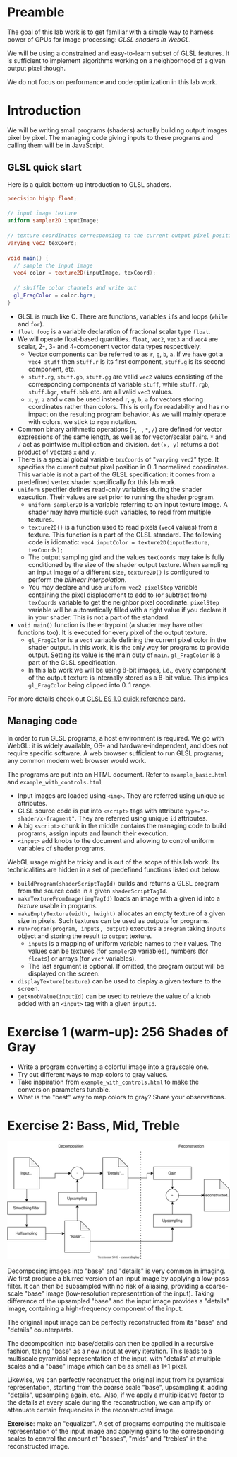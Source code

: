 # Preamble

The goal of this lab work is to get familiar with a simple way to harness power of GPUs for image processing: *GLSL shaders in WebGL*.

We will be using a constrained and easy-to-learn subset of GLSL features. It is sufficient to implement algorithms working on a neighborhood of a given output pixel though.

We do not focus on performance and code optimization in this lab work.

# Introduction

We will be writing small programs (shaders) actually building output images pixel by pixel. The managing code giving inputs to these programs and calling them will be in JavaScript.

## GLSL quick start

Here is a quick bottom-up introduction to GLSL shaders.

```glsl
precision highp float;

// input image texture
uniform sampler2D inputImage;

// texture coordinates corresponding to the current output pixel position
varying vec2 texCoord;

void main() {
  // sample the input image
  vec4 color = texture2D(inputImage, texCoord);

  // shuffle color channels and write out
  gl_FragColor = color.bgra;
}
```

* GLSL is much like C. There are functions, variables `if`s and loops (`while` and `for`).
* `float foo;` is a variable declaration of fractional scalar type `float`.
* We will operate float-based quantities. `float`, `vec2`, `vec3` and `vec4` are scalar, 2-, 3- and 4-component vector data types respectively.
  * Vector components can be referred to as `r`, `g`, `b`, `a`. If we have got a `vec4 stuff` then `stuff.r` is its first component, `stuff.g` is its second component, etc.
  * `stuff.rg`, `stuff.gb`, `stuff.gg` are valid `vec2` values consisting of the corresponding components of variable `stuff`, while `stuff.rgb`, `stuff.bgr`, `stuff.bbb` etc. are all valid `vec3` values.
  * `x`, `y`, `z` and `w` can be used instead `r`, `g`, `b`, `a` for vectors storing coordinates rather than colors. This is only for readability and has no impact on the resulting program behavior. As we will mainly operate with colors, we stick to `rgba` notation.
* Common binary arithmetic operations (`+`, `-`, `*`, `/`) are defined for vector expressions of the same length, as well as for vector/scalar pairs. `*` and `/` act as pointwise multiplication and division. `dot(x, y)` returns a dot product of vectors `x` and `y`.
* There is a special global variable `texCoords` of "`varying vec2`" type. It specifies the current output pixel position in 0..1 normalized coordinates. This variable is not a part of the GLSL specification: it comes from a predefined vertex shader specifically for this lab work.
* `uniform` specifier defines read-only variables during the shader execution. Their values are set prior to running the shader program.
  * `uniform sampler2D` is a variable referring to an input texture image. A shader may have multiple such variables, to read from multiple textures.
  * `texture2D()` is a function used to read pixels (`vec4` values) from a texture. This function is a part of the GLSL standard. The following code is idiomatic: `vec4 inputColor = texture2D(inputTexture, texCoords);`
  * The output sampling gird and the values `texCoords` may take is fully conditioned by the size of the shader output texture. When sampling an input image of a different size, `texture2D()` is configured to perform the *bilinear interpolation*.
  * You may declare and use `uniform vec2 pixelStep` variable containing the pixel displacement to add to (or subtract from) `texCoords` variable to get the neighbor pixel coordinate. `pixelStep` variable will be automatically filled with a right value if you declare it in your shader. This is not a part of the standard.
* `void main()` function is the entrypoint (a shader may have other functions too). It is executed for every pixel of the output texture.
  * `gl_FragColor` is a `vec4` variable defining the current pixel color in the shader output. In this work, it is the only way for programs to provide output. Setting its value is the main duty of `main`. `gl_FragColor` is a part of the GLSL specification.
  * In this lab work we will be using 8-bit images, i.e., every component of the output texture is internally stored as a 8-bit value. This implies `gl_FragColor` being clipped into 0..1 range.

For more details check out [GLSL ES 1.0 quick reference card](https://www.fsynth.com/pdf/webgl1_glsl_1.pdf).

## Managing code

In order to run GLSL programs, a host environment is required. We go with WebGL: it is widely available, OS- and hardware-independent, and does not require specific software. A web browser sufficient to run GLSL programs; any common modern web browser would work.

The programs are put into an HTML document. Refer to `example_basic.html` and `example_with_controls.html`

 * Input images are loaded using `<img>`. They are referred using unique `id` attributes.
 * GLSL source code is put into `<script>` tags with attribute `type="x-shader/x-fragment"`. They are referred using unique `id` attributes.
 * A big `<script>` chunk in the middle contains the managing code to build programs, assign inputs and launch their execution.
 * `<input>` add knobs to the document and allowing to control uniform variables of shader programs.

WebGL usage might be tricky and is out of the scope of this lab work. Its technicalities are hidden in a set of predefined functions listed out below.

 * `buildProgram(shaderScriptTagId)` builds and returns a GLSL program from the source code in a given `shaderScriptTagId`.
 * `makeTextureFromImage(imgTagId)` loads an image with a given id into a *texture* usable in programs.
 * `makeEmptyTexture(width, height)` allocates an empty texture of a given size in pixels. Such textures can be used as outputs for programs.
 * `runProgram(program, inputs, output)` executes a `program` taking `inputs` object and storing the result to `output` texture.
   * `inputs` is a mapping of uniform variable names to their values. The values can be textures (for `sampler2D` variables), numbers (for `float`s) or arrays (for `vec*` variables).
   * The last argument is optional. If omitted, the program output will be displayed on the screen.
 * `displayTexture(texture)` can be used to display a given texture to the screen.
 * `getKnobValue(inputId)` can be used to retrieve the value of a knob added with an `<input>` tag with a given `inputId`.


# Exercise 1 (warm-up): 256 Shades of Gray

 * Write a program converting a colorful image into a grayscale one.
 * Try out different ways to map colors to gray values.
 * Take inspiration from `example_with_controls.html` to make the conversion parameters tunable.
 * What is the "best" way to map colors to gray? Share your observations.


# Exercise 2: Bass, Mid, Treble

![Decomposition](decomposition.svg)

Decomposing images into "base" and "details" is very common in imaging. We first produce a blurred version of an input image by applying a low-pass filter. It can then be subsampled with no risk of aliasing, providing a coarse-scale "base" image (low-resolution representation of the input). Taking difference of the upsampled "base" and the input image provides a "details" image, containing a high-frequency component of the input.

The original input image can be perfectly reconstructed from its "base" and "details" counterparts.

The decomposition into base/details can then be applied in a recursive fashion, taking "base" as a new input at every iteration. This leads to a multiscale pyramidal representation of the input, with "details" at multiple scales and a "base" image which can be as small as 1*1 pixel.

Likewise, we can perfectly reconstruct the original input from its pyramidal representation, starting from the coarse scale "base", upsampling it, adding "details", upsampling again, etc.. Also, if we apply a multiplicative factor to the details at every scale during the reconstruction, we can amplify or attenuate certain frequencies in the reconstructed image.

**Exercise**: make an "equalizer". A set of programs computing the multiscale representation of the input image and applying gains to the corresponding scales to control the amount of "basses", "mids" and "trebles" in the reconstructed image.
